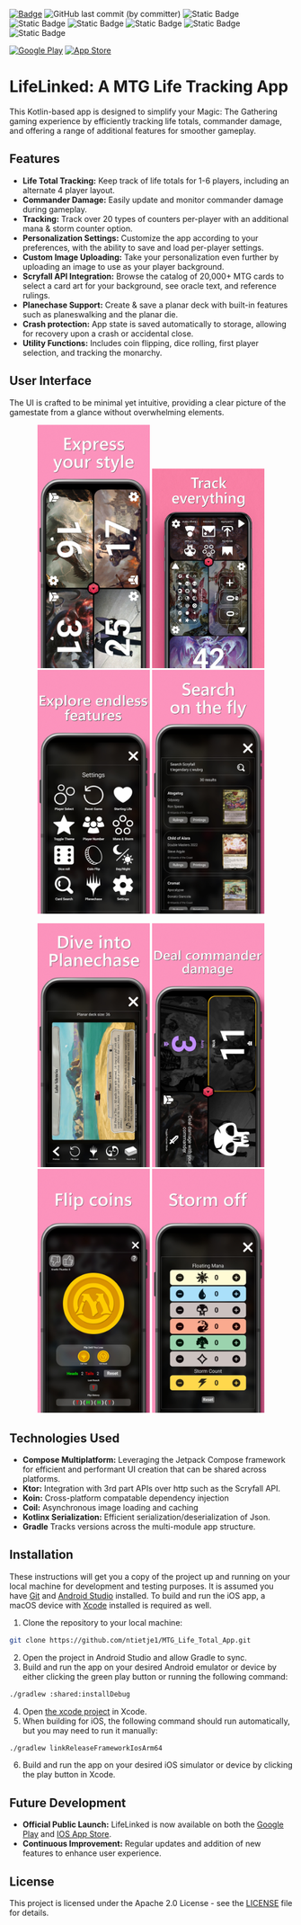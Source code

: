 [![Badge](https://k5onpjx7xere.runkit.sh)](https://git.io/gradientbadge)
![GitHub last commit (by committer)](https://img.shields.io/github/last-commit/ntietje1/MTG_Life_Total_App)
![Static Badge](https://img.shields.io/badge/License-Apache_2.0-orange)
![Static Badge](https://img.shields.io/badge/Kotlin-1.9.24-blue)
![Static Badge](https://img.shields.io/badge/Compose-1.7.0-blue)
![Static Badge](https://img.shields.io/badge/Ktor-2.3.8-blue)
![Static Badge](https://img.shields.io/badge/Koin-3.6.0-blue)
![Static Badge](https://img.shields.io/badge/MinSdk-24-yellow)

[![Google Play](https://img.shields.io/badge/Google%20Play-414141?style=for-the-badge&logo=google-play&logoColor=white)](https://play.google.com/store/apps/details?id=com.hypeapps.lifelinked)
[![App Store](https://img.shields.io/badge/App%20Store-0D96F6?style=for-the-badge&logo=app-store&logoColor=white)](https://apps.apple.com/us/app/lifelinked-mtg-life-counter/id6503708612)


# LifeLinked: A MTG Life Tracking App

This Kotlin-based app is designed to simplify your Magic: The Gathering gaming experience by efficiently tracking life totals, commander damage, and offering a range of additional features for smoother gameplay.

## Features

- **Life Total Tracking:** Keep track of life totals for 1-6 players, including an alternate 4 player layout.
- **Commander Damage:** Easily update and monitor commander damage during gameplay.
- **Tracking:** Track over 20 types of counters per-player with an additional mana & storm counter option.
- **Personalization Settings:** Customize the app according to your preferences, with the ability to save and load per-player settings.
- **Custom Image Uploading:** Take your personalization even further by uploading an image to use as your player background.
- **Scryfall API Integration:** Browse the catalog of 20,000+ MTG cards to select a card art for your background, see oracle text, and reference rulings.
- **Planechase Support:** Create & save a planar deck with built-in features such as planeswalking and the planar die.
- **Crash protection:** App state is saved automatically to storage, allowing for recovery upon a crash or accidental close.
- **Utility Functions:** Includes coin flipping, dice rolling, first player selection, and tracking the monarchy.
  
## User Interface

The UI is crafted to be minimal yet intuitive, providing a clear picture of the gamestate from a glance without overwhelming elements.

<p align="middle">
  <img src="/./images/phone_screenshot_style.png" width="200" />
  <img src="/./images/phone_screenshot_track.png" width="200" /> 
  <img src="/./images/phone_screenshot_features.png" width="200" />
  <img src="/./images/phone_screenshot_search.png" width="200" />
</p>
<p align="middle">
  <img src="/./images/phone_screenshot_planechase.png" width="200" />
  <img src="/./images/phone_screenshot_commander.png" width="200" />
  <img src="/./images/phone_screenshot_coin.png" width="200" /> 
  <img src="/./images/phone_screenshot_storm.png" width="200" />
</p>

## Technologies Used

- **Compose Multiplatform:** Leveraging the Jetpack Compose framework for efficient and performant UI creation that can be shared across platforms.
- **Ktor:** Integration with 3rd part APIs over http such as the Scryfall API.
- **Koin:** Cross-platform compatable dependency injection
- **Coil:** Asynchronous image loading and caching
- **Kotlinx Serialization:** Efficient serialization/deserialization of Json.
- **Gradle** Tracks versions across the multi-module app structure.

## Installation

These instructions will get you a copy of the project up and running on your local machine for development and testing purposes.
It is assumed you have [Git](https://git-scm.com/downloads) and [Android Studio](https://developer.android.com/studio) installed.
To build and run the iOS app, a macOS device with [Xcode](https://developer.apple.com/xcode/) installed is required as well.

1. Clone the repository to your local machine:
```bash
git clone https://github.com/ntietje1/MTG_Life_Total_App.git
```
2. Open the project in Android Studio and allow Gradle to sync.
3. Build and run the app on your desired Android emulator or device by either clicking the green play button or running the following command:
```bash
./gradlew :shared:installDebug
```
4. Open [the xcode project](https://github.com/ntietje1/MTG_Life_Total_App/blob/c7494c22a9b3595e434436c90db1a51041f91439/iosApp/LifeLinkedIOS.xcodeproj) in Xcode.
5. When building for iOS, the following command should run automatically, but you may need to run it manually:
```bash
./gradlew linkReleaseFrameworkIosArm64
```
6. Build and run the app on your desired iOS simulator or device by clicking the play button in Xcode.

## Future Development

- **Official Public Launch:** LifeLinked is now available on both the [Google Play](https://play.google.com/store/apps/details?id=com.hypeapps.lifelinked) and [IOS App Store](https://apps.apple.com/us/app/lifelinked-mtg-life-counter/id6503708612).
- **Continuous Improvement:** Regular updates and addition of new features to enhance user experience.

## License

This project is licensed under the Apache 2.0 License - see the [LICENSE](LICENSE) file for details.
